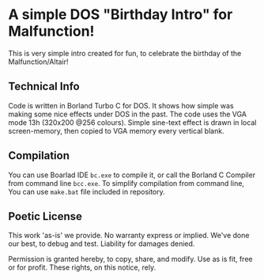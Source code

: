 A simple DOS "Birthday Intro" for Malfunction!
==============================================
This is very simple intro created for fun, to celebrate the birthday of the Malfunction/Altair!

Technical Info
--------------
Code is written in Borland Turbo C for DOS. It shows how simple was making some nice effects under DOS in the past. The code uses the VGA mode 13h (320x200 @256 colours). Simple sine-text effect is drawn in local screen-memory, then copied to VGA memory every vertical blank.

Compilation
-----------
You can use Boarlad IDE `bc.exe` to compile it, or call the Borland C Compiler from command line `bcc.exe`. To simplify compilation from command line, You can use `make.bat` file included in repository.

Poetic License
--------------
This work 'as-is' we provide.
No warranty express or implied.
We've done our best,
to debug and test.
Liability for damages denied.

Permission is granted hereby,
to copy, share, and modify.
Use as is fit,
free or for profit.
These rights, on this notice, rely.
